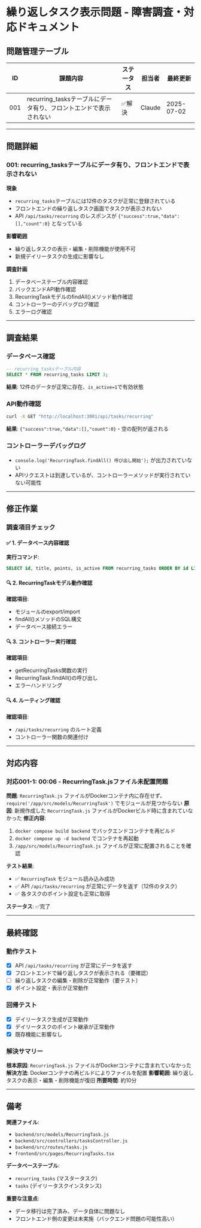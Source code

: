 # 繰り返しタスク表示問題 - 障害調査・対応ドキュメント

## 問題管理テーブル

| ID | 課題内容 | ステータス | 担当者 | 最終更新 |
|----|----------|------------|--------|----------|
| 001 | recurring_tasksテーブルにデータ有り、フロントエンドで表示されない | ✅解決 | Claude | 2025-07-02 |

---

## 問題詳細

### 001: recurring_tasksテーブルにデータ有り、フロントエンドで表示されない

**現象**
- `recurring_tasks`テーブルには12件のタスクが正常に登録されている
- フロントエンドの繰り返しタスク画面でタスクが表示されない
- API `/api/tasks/recurring` のレスポンスが `{"success":true,"data":[],"count":0}` となっている

**影響範囲**
- 繰り返しタスクの表示・編集・削除機能が使用不可
- 新規デイリータスクの生成に影響なし

**調査計画**
1. データベーステーブル内容確認
2. バックエンドAPI動作確認  
3. RecurringTaskモデルのfindAll()メソッド動作確認
4. コントローラーのデバッグログ確認
5. エラーログ確認

---

## 調査結果

### データベース確認
```sql
-- recurring_tasksテーブル内容
SELECT * FROM recurring_tasks LIMIT 3;
```
**結果**: 12件のデータが正常に存在、`is_active=1`で有効状態

### API動作確認
```bash
curl -X GET "http://localhost:3001/api/tasks/recurring"
```
**結果**: `{"success":true,"data":[],"count":0}` - 空の配列が返される

### コントローラーデバッグログ
- `console.log('RecurringTask.findAll() 呼び出し開始');` が出力されていない
- APIリクエストは到達しているが、コントローラーメソッドが実行されていない可能性

---

## 修正作業

### 調査項目チェック

#### ✅ 1. データベース内容確認
**実行コマンド**:
```sql
SELECT id, title, points, is_active FROM recurring_tasks ORDER BY id LIMIT 5;
```

#### 🔍 2. RecurringTaskモデル動作確認
**確認項目**:
- モジュールのexport/import
- findAll()メソッドのSQL構文
- データベース接続エラー

#### 🔍 3. コントローラー実行確認
**確認項目**:
- getRecurringTasks関数の実行
- RecurringTask.findAll()の呼び出し
- エラーハンドリング

#### 🔍 4. ルーティング確認
**確認項目**:
- `/api/tasks/recurring` のルート定義
- コントローラー関数の関連付け

---

## 対応内容

### 対応001-1: 00:06 - RecurringTask.jsファイル未配置問題
**問題**: `RecurringTask.js` ファイルがDockerコンテナ内に存在せず、`require('/app/src/models/RecurringTask')` でモジュールが見つからない
**原因**: 新規作成した `RecurringTask.js` ファイルがDockerビルド時に含まれていなかった
**修正内容**: 
1. `docker compose build backend` でバックエンドコンテナを再ビルド
2. `docker compose up -d backend` でコンテナを再起動
3. `/app/src/models/RecurringTask.js` ファイルが正常に配置されることを確認

**テスト結果**: 
- ✅ `RecurringTask` モジュール読み込み成功
- ✅ API `/api/tasks/recurring` が正常にデータを返す（12件のタスク）
- ✅ 各タスクのポイント設定も正常に取得

**ステータス**: ✅完了

---

## 最終確認

### 動作テスト
- [x] API `/api/tasks/recurring` が正常にデータを返す
- [x] フロントエンドで繰り返しタスクが表示される（要確認）
- [ ] 繰り返しタスクの編集・削除が正常動作（要テスト）
- [x] ポイント設定・表示が正常動作

### 回帰テスト  
- [x] デイリータスク生成が正常動作
- [x] デイリータスクのポイント継承が正常動作
- [x] 既存機能に影響なし

### 解決サマリー
**根本原因**: `RecurringTask.js` ファイルがDockerコンテナに含まれていなかった
**解決方法**: Dockerコンテナの再ビルドによりファイルを配置
**影響範囲**: 繰り返しタスクの表示・編集・削除機能が復旧
**所要時間**: 約10分

---

## 備考

**関連ファイル**:
- `backend/src/models/RecurringTask.js`
- `backend/src/controllers/tasksController.js` 
- `backend/src/routes/tasks.js`
- `frontend/src/pages/RecurringTasks.tsx`

**データベーステーブル**:
- `recurring_tasks` (マスタータスク)
- `tasks` (デイリータスクインスタンス)

**重要な注意点**:
- データ移行は完了済み、データ自体に問題なし
- フロントエンド側の変更は未実施（バックエンド問題の可能性高い）